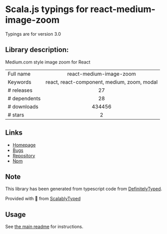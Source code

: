 
# Scala.js typings for react-medium-image-zoom

Typings are for version 3.0

## Library description:
Medium.com style image zoom for React

|                    |                 |
| ------------------ | :-------------: |
| Full name          | react-medium-image-zoom |
| Keywords           | react, react-component, medium, zoom, modal |
| # releases         | 27 |
| # dependents       | 28 |
| # downloads        | 434456 |
| # stars            | 2 |

## Links
- [Homepage](https://github.com/rpearce/react-medium-image-zoom#readme)
- [Bugs](https://github.com/rpearce/react-medium-image-zoom/issues)
- [Repository](https://github.com/rpearce/react-medium-image-zoom)
- [Npm](https://www.npmjs.com/package/react-medium-image-zoom)
    


## Note
This library has been generated from typescript code from [DefinitelyTyped](https://definitelytyped.org).

Provided with :purple_heart: from [ScalablyTyped](https://github.com/oyvindberg/ScalablyTyped)

## Usage
See [the main readme](../../readme.md) for instructions.


